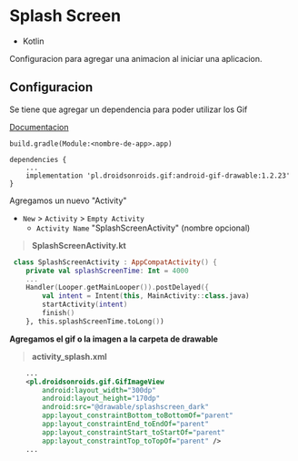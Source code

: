 # Splash Screen

- Kotlin

Configuracion para agregar una animacion al iniciar una aplicacion.

## Configuracion
Se tiene que agregar un dependencia para poder utilizar los Gif

[Documentacion](https://github.com/koral--/android-gif-drawable)


`build.gradle(Module:<nombre-de-app>.app)`
```
dependencies {
    ...
    implementation 'pl.droidsonroids.gif:android-gif-drawable:1.2.23'
}
```

Agregamos un nuevo "Activity"

-  `New` > `Activity` > `Empty Activity`
    * `Activity Name` "SplashScreenActivity" (nombre opcional)

>**SplashScreenActivity.kt**
```kotlin
 class SplashScreenActivity : AppCompatActivity() {
    private val splashScreenTime: Int = 4000
    ...
    Handler(Looper.getMainLooper()).postDelayed({
        val intent = Intent(this, MainActivity::class.java)
        startActivity(intent)
        finish()
    }, this.splashScreenTime.toLong())
```
__Agregamos el gif o la imagen a la carpeta de drawable__

>**activity_splash.xml**
```xml
    ...
    <pl.droidsonroids.gif.GifImageView
        android:layout_width="300dp"
        android:layout_height="170dp"
        android:src="@drawable/splashscreen_dark"
        app:layout_constraintBottom_toBottomOf="parent"
        app:layout_constraintEnd_toEndOf="parent"
        app:layout_constraintStart_toStartOf="parent"
        app:layout_constraintTop_toTopOf="parent" />
    ...
```